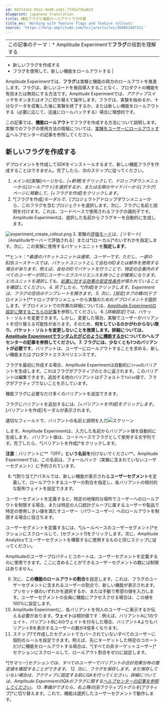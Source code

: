 ```yaml
---
id: 8d7143e5-03a1-4e08-a161-77d5a73ba82d
blueprint: japanese_translation
title: 機能フラグと機能ロールアウトでの作業
title_en: 'Working with feature flags and feature rollouts'
source: 'https://help.amplitude.com/hc/ja/articles/360061687311'
---
```

|  |
| --- |
| この記事のテーマ：* Amplitude Experimentで**フラグ**の役割を理解する
* 新しいフラグを作成する
* フラグを使用して、新しい機能をロールアウトする
 |

Amplitude Experimentでは、**フラグ**は実験と機能の両方のロールアウトを推進します。フラグは、新しいコードを毎回導入することなく、プロダクトの機能を有効または無効にする方法です。Amplitude Experimentでは、*アクティブ*スイッチをオンまたはオフに切り替えて操作します。フラグは、実験を始めるか、十分なデータを収集した後に実験を終了するか、または新しい機能をロールアウトする（必要に応じて、迅速にロールバックする）場合に理想的です。

この記事では、**機能ロールアウト**でフラグを作成する方法について説明します。実験でのフラグの使用方法の情報については、[実験をユーザーにロールアウトする](https://help.amplitude.com/hc/en-us/articles/360061687611)ヘルプセンターの記事を参照してください。

## 新しいフラグを作成する

デプロイメントを作成してSDKをインストールするまで、新しい機能フラグを作成することはできません。完了したら、次のステップに従ってください。

1. メインの[実験]ページから、*[+新規]*をクリックして、ドロップダウンメニューから*[ロールアウト]*を選択するか、または左側のサイドバーから[フラグ]ページに移動して、*[+フラグを作成]をクリックします*。
2. *[フラグを作成]*モーダルで、*[プロジェクト]*ドロップダウンメニューから、このフラグを含むプロジェクトを選択します。次に、フラグに名前と説明を付けます。これは、コードベースで使用されるフラグの識別子です。Amplitude Experimentは、選択した名前からフラグキーを自動的に生成します。  
  
![experiment_create_rollout.png](/docs/output/img/jp/experiment-create-rollout-png.png)
3. 実験の[評価モード](https://www.docs.developers.amplitude.com/experiment/general/evaluation/local-evaluation/)は、*[リモート]*（Amplitudeサーバーで評価される）または*[ローカル]*のいずれかを指定します。次に、この実験に使用するバケットユニットを**指定します**。  
  
**ヒント：**最適のバケットユニットは通常、ユーザーです。ただし、一部のB2Bユースケースでは、バケットユニットとして会社のIDまたは都市を使用する場合があります。例えば、会社のIDでバケットを行うことで、特定の企業内のすべてのユーザーが同じユーザーエクスペリエンスを持つことが確実になります。どのユニットを選択しても、[処置に対する効果の安定性条件](https://blogs.iq.harvard.edu/violations_of_s#:~:text=Methods%20for%20causal%20inference%2C%20in,treatments%20of%20others%20around%20him)が保たれていることを確認してください。
4. 完了したら、*[作成]*をクリックします。Experimentは、フラグの空白のテンプレートを開きます。
5. 次に、*[設定]*タブの横の**[デプロイメント]**ドロップダウンメニューから実験のための*デプロイメントを*選択します。デプロイメントでの作業の詳細については、[Amplitude Experimentの設定に関するこちらの記事](https://help.amplitude.com/hc/en-us/articles/360061270372)を参照してください。
6. *[詳細設定]では*、バケット・ソルトを変更できます。しかし、変更した場合、実験でユーザーがバリアントを切り替える可能性があります。そのため、**何をしているのかがわからない限り、**バケット・ソルトを変更しないことを推奨します。詳細については、[Amplitude Experimentでランダム化がどのように機能するか](https://help.amplitude.com/hc/en-us/articles/360061687351)についてのヘルプセンターの記事を参照してください。
7. フラグには、少なくとも1つの**バリアントが必要です**。バリアントは、ユーザーにロールアウトすることを求める、新しい機能またはプロダクトエクスペリエンスです。  
  
フラグを最初に作成する場合、Amplitude Experimentは自動的に`true`のバリアントを生成します。これはフラグがアクティブのときに返されます。このバリアントは編集できます。追加する他のバリアントはデフォルトで`false`値で、フラグがアクティブでないことを示しています。  
  
機能フラグに必要なだけ多くのバリアントを追加できます。  
  
フラグにバリアントを追加するには、*[+バリアントを作成]をクリックします*。[バリアントを作成]モーダルが表示されます。  
  
適切なフィールドで、バリアントの名前と説明を入力![スクリーン](/docs/output/img/jp/sukurin.png)  
  
します。Amplitude Experimentは、入力した名前からバリアント値を自動的に生成します。 バリアント値は、コードベースでフラグとして使用する文字列です。完了したら、*[バリアントを作成]*をクリックします。

**注意**：バリアントに**「OFF」**という名前を**付けないでください**。Amplitude Experimentでは、この名前は、フォールバック（実験に含まれていないユーザーセグメント）に予約されています。

8. *[割り当て]*パネルでは、新しい機能が表示される**ユーザーセグメント**を定義して、ロールアウトするユーザーの割合を指定し、各バリアントの相対的な配布ウェイトを設定できます。

ユーザーセグメントを定義すると、特定の地理的な場所でユーザーへのロールアウトを制限する場合、または特定の人口統計グループに属するユーザーや製品で特定の使用しきい値を満たすユーザー（パワーユーザー）へのロールアウトを制限する場合に役立ちます。

ユーザーセグメントを定義するには、*[ルールベースのユーザーセグメント]*セクションにスクロールして、[セグメント1]をクリックします。次に、Amplitude Analyticsでユーザーセグメントを構築するに使用するものと同じステップに従ってください。

Amplitudeのユーザープロパティとコホートは、ユーザーセグメントを定義するのに使用できます。ここに含めることができるユーザーセグメントの数には制限はありません。

9. 次に、**この機能のロールアウトの割合**を設定します。これは、フラグのユーザーセグメントに含まれるユーザーの割合で、新しい機能が表示されます。プリセット値のいずれかを選択するか、または手動で希望の値を入力します。ユーザーセグメントの全員に機能にアクセスさせる場合は、この値を100%に設定します。
10. Amplitude Experimentに、各バリアントを何人のユーザーに表示するか伝える必要があります。**ウェイト**は相対値です：例えば、バリアントAに1のウェイト、バリアントBに4のウェイトを付与した場合、バリアントAよりもバリアントBを表示するユーザーの数が4倍多くなります。
11. ステップ7で作成したセグメントでカバーされていないすべてのユーザーに個別のルールを設定できます。例えば、先にターゲットした特定のコホートだけに機能をロールアウトする場合は、*[すべての非ターゲットユーザー]*セクションにスクロールして、ロールアウト割合をゼロに設定します。  
  
*[サマリー]*セクションでは、すべてのユーザーでバリアントの合計効果分布の推定値を確認することができます。
12. 次に、フラグを保存します。まだ保存していない場合は、アクティブに設定する前にQAを行ってください。詳細については、Amplitude ExpermientのQAのフラグに関する[ヘルプセンターの記事を参照してください](https://help.amplitude.com/hc/en-us/articles/360061687311)。
13. 準備ができたら、右上隅の*[非アクティブ]*トグルを*[アクティブ]*に切り替えます。これで、機能は選択したユーザーセグメントで動作します。